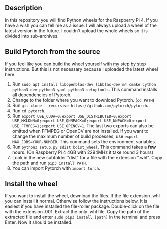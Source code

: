 ## Description
In this repository you will find Python wheels for the Raspberry Pi 4.
If you have a wish you can tell me as a issue. I will always upload a wheel of the latest version in the future.
I couldn't upload the whole wheels so it is divided into sub-archives.
## Build Pytorch from the source
If you feel like you can build the wheel yourself with my step by step instructions.
But this is not necessary because I uploaded the latest wheel here.
 1. Run `sudo apt install libopenblas-dev libblas-dev m4 cmake cython python3-dev python3-yaml python3-setuptools`.
This command installs all dependencies of Pytorch.
 3. Change to the folder where you want to download Pytorch. (`cd PATH`)
 4. Run `git clone --recursive https://github.com/pytorch/pytorch`.
 6. Run `cd pytorch`.
 7. Run `export USE_CUDA=0;export USE_DISTRIBUTED=0;export USE_MKLDNN=0;export USE_QNNPACK=0;export USE_NNPACK=0;export USE_FFMPEG=1;export USE_OPENCV=1`.
The last two exports can also be omitted when FFMPEG or OpenCV are not installed. If you want to change the maximum number of build processes, use `export MAX_JOBS=YOUR-NUMBER`.
This command sets the environment variables.
 8. Run `python3 setup.py sdist bdist_wheel`.
This command takes a **few** hours. (On Raspberry Pi 4 4GB with 2294MHz it take round 3 hours)
 9. Look in the new subfolder "dist" for a file with the extension ".whl".
Copy the path and run `pip3 install PATH`.
 10. You can import Pytorch with `import torch`.
## Install the wheel
If you want to install the wheel, download the files.
If the file extension .whl you can install it normal.
Otherwise follow the instructions below.
It is easiest if you have installed the file-roller package.
Double-click on the file with the extension .001.
Extract the only .whl file.
Copy the path of the extracted file and enter `sudo pip3 install [path]` in the terminal and press Enter.
Now it should be installed.
